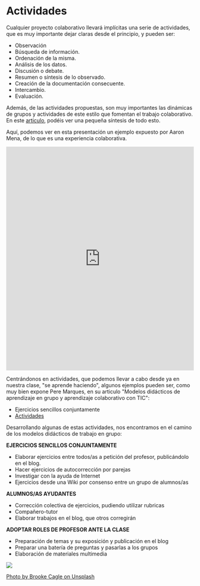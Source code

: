 # Actividades
Cualquier proyecto colaborativo llevará implícitas una serie de actividades, que es muy importante dejar claras desde el principio, y pueden ser:

- Observación
- Búsqueda de información.
- Ordenación de la misma.
- Análisis de los datos.
- Discusión o debate.
- Resumen o síntesis de lo observado.
- Creación de la documentación consecuente.
- Intercambio.
- Evaluación.

Además, de las actividades propuestas, son muy importantes las dinámicas de grupos y actividades de este estilo que fomentan el trabajo colaborativo. En este [articulo](http://arablogs.catedu.es/arablogs/blog.php?id_blog=1194&id_articulo=56676), podéis ver una pequeña síntesis de todo esto.

Aquí, podemos ver en esta presentación un ejemplo expuesto por Aaron Mena, de lo que es una experiencia colaborativa.

<iframe src="http://prezi.com/embed/wtqbscwj8cyh/?bgcolor=ffffff&amp;lock_to_path=0&amp;autoplay=0&amp;autohide_ctrls=0&amp;features=undefined&amp;disabled_features=undefined" frameborder="0" width="100%" height="600"></iframe>

Centrándonos en actividades, que podemos llevar a cabo desde ya en nuestra clase, "se aprende haciendo", algunos ejemplos pueden ser, como muy bien expone Pere Marques, en su articulo "Modelos didácticos de aprendizaje en grupo y aprendizaje colaborativo con TIC":

- Ejercicios sencillos conjuntamente
- [Actividades](#actividades)

Desarrollando algunas de estas actividades, nos encontramos en el camino de los modelos didácticos de trabajo en grupo:

**EJERCICIOS SENCILLOS CONJUNTAMENTE**

- Elaborar ejercicios entre todos/as a petición del profesor, publicándolo en el blog.
- Hacer ejercicios de autocorrección por parejas
- Investigar con la ayuda de Internet
- Ejercicios desde una Wiki por consenso entre un grupo de alumnos/as

**ALUMNOS/AS AYUDANTES**

- Corrección colectiva de ejercicios, pudiendo utilizar rubricas
- Compañero-tutor
- Elaborar trabajos en el blog, que otros corregirán

**ADOPTAR ROLES DE PROFESOR ANTE LA CLASE**

- Preparación de temas y su exposición y publicación en el blog
- Preparar una batería de preguntas y pasarlas a los grupos
- Elaboración de materiales multimedia


![](https://images.unsplash.com/photo-1522202176988-66273c2fd55f?ixlib=rb-1.2.1&ixid=eyJhcHBfaWQiOjEyMDd9&auto=format&fit=crop&w=400&q=60)

[Photo by Brooke Cagle on Unsplash](https://unsplash.com/@brookecagle?utm_source=unsplash&utm_medium=referral&utm_content=creditCopyText)


